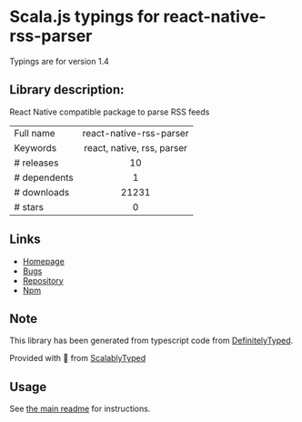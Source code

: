 
# Scala.js typings for react-native-rss-parser

Typings are for version 1.4

## Library description:
React Native compatible package to parse RSS feeds

|                    |                 |
| ------------------ | :-------------: |
| Full name          | react-native-rss-parser |
| Keywords           | react, native, rss, parser |
| # releases         | 10 |
| # dependents       | 1 |
| # downloads        | 21231 |
| # stars            | 0 |

## Links
- [Homepage](https://github.com/jameslawler/react-native-rss-parser#readme)
- [Bugs](https://github.com/jameslawler/react-native-rss-parser/issues)
- [Repository](https://github.com/jameslawler/react-native-rss-parser)
- [Npm](https://www.npmjs.com/package/react-native-rss-parser)
    


## Note
This library has been generated from typescript code from [DefinitelyTyped](https://definitelytyped.org).

Provided with :purple_heart: from [ScalablyTyped](https://github.com/oyvindberg/ScalablyTyped)

## Usage
See [the main readme](../../readme.md) for instructions.


